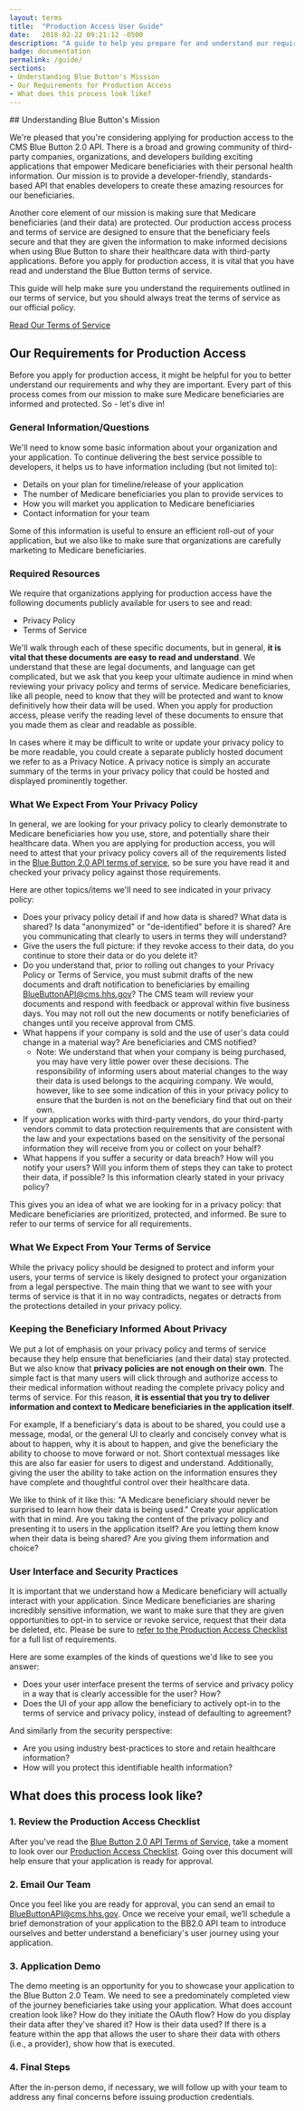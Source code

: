```yaml
---
layout: terms
title:  "Production Access User Guide"
date:   2018-02-22 09:21:12 -0500
description: "A guide to help you prepare for and understand our requirements for production access to the Blue Button 2.0 API"
badge: documentation
permalink: /guide/
sections:
- Understanding Blue Button's Mission
- Our Requirements for Production Access
- What does this process look like?
---
```

<div id="understanding-blue-button-s-mission"></div>
## Understanding Blue Button's Mission

We're pleased that you're considering applying for production access to the CMS Blue Button 2.0 API. There is a broad and growing community of third-party companies, organizations, and developers building exciting applications that empower Medicare beneficiaries with their personal health information. Our mission is to provide a developer-friendly, standards-based API that enables developers to create these amazing resources for our beneficiaries.

Another core element of our mission is making sure that Medicare beneficiaries (and their data) are protected. Our production access process and terms of service are designed to ensure that the beneficiary feels secure and that they are given the information to make informed decisions when using Blue Button to share their healthcare data with third-party applications. Before you apply for production access, it is vital that you have read and understand the Blue Button terms of service.

This guide will help make sure you understand the requirements outlined in our terms of service, but you should always treat the terms of service as our official policy.

<a classs="ds-c-button ds-c-button--primary" href="{{ site.baseurl }}/terms/">Read Our Terms of Service</a>

## Our Requirements for Production Access

Before you apply for production access, it might be helpful for you to better understand our requirements and why they are important. Every part of this process comes from our mission to make sure Medicare beneficiaries are informed and protected. So - let's dive in!

### General Information/Questions

We'll need to know some basic information about your organization and your application. To continue delivering the best service possible to developers, it helps us to have information including (but not limited to):

- Details on your plan for timeline/release of your application
- The number of Medicare beneficiaries you plan to provide services to
- How you will market you application to Medicare beneficiaries
- Contact information for your team

Some of this information is useful to ensure an efficient roll-out of your application, but we also like to make sure that organizations are carefully marketing to Medicare beneficiaries.

### Required Resources

We require that organizations applying for production access have the following documents publicly available for users to see and read:

- Privacy Policy
- Terms of Service

We'll walk through each of these specific documents, but in general, **it is vital that these documents are easy to read and understand**. We understand that these are legal documents, and language can get complicated, but we ask that you keep your ultimate audience in mind when reviewing your privacy policy and terms of service. Medicare beneficiaries, like all people, need to know that they will be protected and want to know definitively how their data will be used. When you apply for production access, please verify the reading level of these documents to ensure that you made them as clear and readable as possible.

In cases where it may be difficult to write or update your privacy policy to be more readable, you could create a separate publicly hosted document we refer to as a Privacy Notice. A privacy notice is simply an accurate summary of the terms in your privacy policy that could be hosted and displayed prominently together.

### What We Expect From Your Privacy Policy

In general, we are looking for your privacy policy to clearly demonstrate to Medicare beneficiaries how you use, store, and potentially share their healthcare data. When you are applying for production access, you will need to attest that your privacy policy covers all of the requirements listed in the [Blue Button 2.0 API terms of service](/terms/), so be sure you have read it and checked your privacy policy against those requirements.

Here are other topics/items we'll need to see indicated in your privacy policy:

- Does your privacy policy detail if and how data is shared? What data is shared?  Is data "anonymized" or "de-identified" before it is shared? Are you communicating that clearly to users in terms they will understand?
- Give the users the full picture: if they revoke access to their data, do you continue to store their data or do you delete it?
- Do you understand that, prior to rolling out changes to your Privacy Policy or Terms of Service, you must submit drafts of the new documents and draft notification to beneficiaries by emailing [BlueButtonAPI@cms.hhs.gov](mailto:BlueButtonAPI@cms.hhs.gov)? The CMS team will review your documents and respond with feedback or approval within five business days. You may not roll out the new documents or notify beneficiaries of changes until you receive approval from CMS.
- What happens if your company is sold and the use of user's data could change in a material way? Are beneficiaries and CMS notified?
  - Note: We understand that when your company is being purchased, you may have very little power over these decisions. The responsibility of informing users about material changes to the way their data is used belongs to the acquiring company. We would, however, like to see some indication of this in your privacy policy to ensure that the burden is not on the beneficiary find that out on their own.
- If your application works with third-party vendors, do your third-party vendors commit to data protection requirements that are consistent with the law and your expectations based on the sensitivity of the personal information they will receive from you or collect on your behalf?
- What happens if you suffer a security or data breach? How will you notify your users? Will you inform them of steps they can take to protect their data, if possible? Is this information clearly stated in your privacy policy?

This gives you an idea of what we are looking for in a privacy policy: that Medicare beneficiaries are prioritized, protected, and informed. Be sure to refer to our terms of service for all requirements.

### What We Expect From Your Terms of Service

While the privacy policy should be designed to protect and inform your users, your terms of service is likely designed to protect your organization from a legal perspective. The main thing that we want to see with your terms of service is that it in no way contradicts, negates or detracts from the protections detailed in your privacy policy.

### Keeping the Beneficiary Informed About Privacy

We put a lot of emphasis on your privacy policy and terms of service because they help ensure that beneficiaries (and their data) stay protected. But we also know that **privacy policies are not enough on their own**. The simple fact is that many users will click through and authorize access to their medical information without reading the complete privacy policy and terms of service. For this reason, **it is essential that you try to deliver information and context to Medicare beneficiaries in the application itself**.

For example, If a beneficiary's data is about to be shared, you could use a message, modal, or the general UI to clearly and concisely convey what is about to happen, why it is about to happen, and give the beneficiary the ability to choose to move forward or not. Short contextual messages like this are also far easier for users to digest and understand. Additionally, giving the user the ability to take action on the information ensures they have complete and thoughtful control over their healthcare data.

We like to think of it like this: "A Medicare beneficiary should never be surprised to learn how their data is being used." Create your application with that in mind. Are you taking the content of the privacy policy and presenting it to users in the application itself? Are you letting them know when their data is being shared? Are you giving them information and choice?

### User Interface and Security Practices

It is important that we understand how a Medicare beneficiary will actually interact with your application. Since Medicare beneficiaries are sharing incredibly sensitive information, we want to make sure that they are given opportunities to opt-in to service or revoke service, request that their data be deleted, etc. Please be sure to [refer to the Production Access Checklist](/checklist/) for a full list of requirements.

Here are some examples of the kinds of questions we'd like to see you answer:

- Does your user interface present the terms of service and privacy policy in a way that is clearly accessible for the user? How?
- Does the UI of your app allow the beneficiary to actively opt-in to the terms of service and privacy policy, instead of defaulting to agreement?

And similarly from the security perspective:

- Are you using industry best-practices to store and retain healthcare information? 
- How will you protect this identifiable health information?

## What does this process look like?

### 1. Review the Production Access Checklist

After you've read the [Blue Button 2.0 API Terms of Service](/terms/), take a moment to look over our [Production Access Checklist](/checklist/). Going over this document will help ensure that your application is ready for approval.

### 2. Email Our Team

Once you feel like you are ready for approval, you can send an email to [BlueButtonAPI@cms.hhs.gov](mailto:BlueButtonAPI@cms.hhs.gov). Once we receive your email, we’ll schedule a brief demonstration of your application to the BB2.0 API team to introduce ourselves and better understand a beneficiary's user journey using your application. 

### 3. Application Demo

The demo meeting is an opportunity for you to showcase your application to the Blue Button 2.0 Team. We need to see a predominately completed view of the journey beneficiaries take using your application. What does account creation look like? How do they initiate the OAuth flow? How do you display their data after they've shared it? How is their data used? If there is a feature within the app that allows the user to share their data with others (i.e., a provider), show how that is executed.

### 4. Final Steps

After the in-person demo, if necessary, we will follow up with your team to address any final concerns before issuing production credentials.
